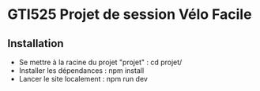 # GTI525 Projet de session Vélo Facile

## Installation 
* Se mettre à la racine du projet "projet" : cd projet/
* Installer les dépendances : npm install
* Lancer le site localement : npm run dev